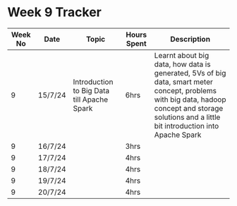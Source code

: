 # Week 9 Tracker

| Week No | Date    | Topic                                   | Hours Spent | Description                                                                                                                                                                        |
| ------- | ------- | --------------------------------------- | ----------- | ---------------------------------------------------------------------------------------------------------------------------------------------------------------------------------- |
| 9       | 15/7/24 | Introduction to Big Data till Apache Spark | 6hrs        | Learnt about big data, how data is generated, 5Vs of big data, smart meter concept, problems with big data, hadoop concept and storage solutions and a little bit introduction into Apache Spark |
| 9       | 16/7/24 |                                         | 3hrs        |
| 9       | 17/7/24 |                                         | 4hrs        |
| 9       | 18/7/24 |                                         | 4hrs        |
| 9       | 19/7/24 |                                         | 4hrs        |
| 9       | 20/7/24  |                                         | 4hrs        |

